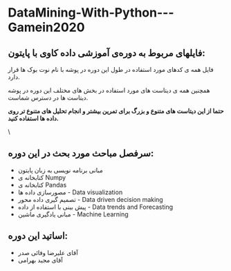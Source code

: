 # DataMining-With-Python---Gamein2020

## **فایلهای مربوط به دوره‌ی آموزشی داده کاوی با پایتون:**

فایل همه ی کدهای مورد استفاده در طول این دوره در پوشه با نام نوت بوک ها قرار دارد.

همچنین همه ی دیتاست های مورد استفاده در بخش های مختلف این دوره در پوشه دیتاست ها در دسترس شماست. 

**حتما از این دیتاست های متنوع و بزرگ برای تمرین بیشتر و انجام تحلیل های متنوع تر روی داده ها استفاده کنید.**

\\

## سرفصل مباحث مورد بحث در این دوره:

- مبانی برنامه نویسی به زبان پایتون
- کتابخانه ی Numpy
- کتابخانه ی Pandas
- مصورسازی داده ها - Data visualization
- تصمیم گیری داده محور - Data driven decision making
- پیش بینی با استفاده از داده - Data trends and Forecasting 
- مبانی یادگیری ماشین - Machine Learning

## اساتید این دوره:

- آقای علیرضا وفائی صدر
- آقای مجید بهرامی

